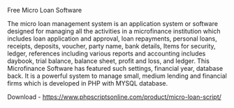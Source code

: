 Free Micro Loan Software

The micro loan management system is an application system or software designed for managing all the activities in a microfinance institution which includes loan application and approval, loan repayments, personal loans, receipts, deposits, voucher, party name, bank details, Items for security, ledger, references including various reports and accounting includes daybook, trial balance, balance sheet, profit and loss, and ledger. This Microfinance Software has featured such settings, financial year, database back. It is a powerful system to manage small, medium lending and financial firms which is developed in PHP with MYSQL database.

Download - https://www.phpscriptsonline.com/product/micro-loan-script/
